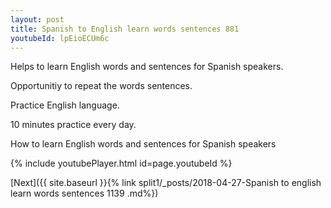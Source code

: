 ```yaml
---
layout: post
title: Spanish to English learn words sentences 881 
youtubeId: lpEioECUm6c
---
```

 
 
Helps to learn English words and sentences for Spanish speakers.

Opportunitiy to repeat the words sentences. 

Practice English language. 
 
10 minutes practice every day. 
 
How to learn English words and sentences for Spanish speakers 
 
{% include youtubePlayer.html id=page.youtubeId %}
 
 
[Next]({{ site.baseurl }}{% link  split1/_posts/2018-04-27-Spanish to english learn words sentences 1139 .md%})
 

